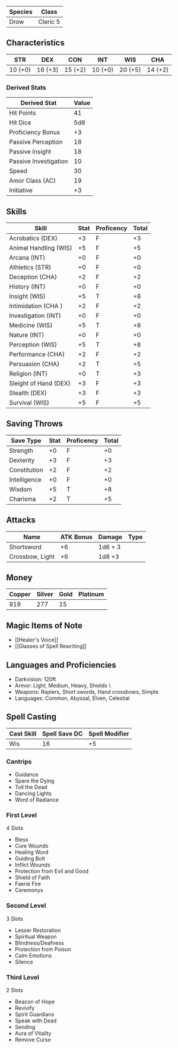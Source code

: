 
| Species | Class    |
| ------- | -------- |
| Drow    | Cleric 5 |

## Characteristics

| STR     | DEX     | CON     | INT     | WIS     | CHA     |
| ------- | ------- | ------- | ------- | ------- | ------- |
| 10 (+0) | 16 (+3) | 15 (+2) | 10 (+0) | 20 (+5) | 14 (+2) |

### Derived Stats

| Derived Stat          | Value |
| --------------------- | ----- |
| Hit Points            | 41    |
| Hit Dice              | 5d8   |
| Proficiency Bonus     | +3    |
| Passive Perception    | 18    |
| Passive Insight       | 18    |
| Passive Investigation | 10    |
| Speed                 | 30    |
| Amor Class (AC)       | 19    |
| Initiative            | +3    |

## Skills

| Skill                 | Stat | Proficency | Total |
| --------------------- | ---- | ---------- | ----- |
| Acrobatics (DEX)      | +3   | F          | +3    |
| Animal Handling (WIS) | +5   | F          | +5    |
| Arcana (INT)          | +0   | F          | +0    |
| Athletics (STR)       | +0   | F          | +0    |
| Deception (CHA)       | +2   | F          | +2    |
| History (INT)         | +0   | F          | +0    |
| Insight (WIS)         | +5   | T          | +8    |
| Intimidation (CHA )   | +2   | F          | +2    |
| Investigation (INT)   | +0   | F          | +0    |
| Medicine (WIS)        | +5   | T          | +8    |
| Nature (INT)          | +0   | F          | +0    |
| Perception (WIS)      | +5   | T          | +8    |
| Performance (CHA)     | +2   | F          | +2    |
| Persuasion (CHA)      | +2   | T          | +5    |
| Religion (INT)        | +0   | T          | +3    |
| Sleight of Hand (DEX) | +3   | F          | +3    |
| Stealth (DEX)         | +3   | F          | +3    |
| Survival (WIS)        | +5   | F          | +5    |

## Saving Throws

| Save Type    | Stat | Proficency | Total |
| ------------ | ---- | ---------- | ----- |
| Strength     | +0   | F          | +0    |
| Dexterity    | +3   | F          | +3    |
| Constitution | +2   | F          | +2    |
| Intelligence | +0   | F          | +0    |
| Wisdom       | +5   | T          | +8    |
| Charisma     | +2   | T          | +5    |

## Attacks

| Name            | ATK Bonus | Damage  | Type |
| --------------- | --------- | ------- | ---- |
| Shortsword      | +6        | 1d6 + 3 |      |
| Crossbow, Light | +6        | 1d8 +3  |      |

## Money

| Copper | Silver | Gold | Platinum |
| ------ | ------ | ---- | -------- |
| 919    | 277    | 15   |          |
## Magic Items of Note
- [[Healer's Voice]]
- [[Glasses of Spell Rewriting]]
## Languages and Proficiencies
- Darkvision: 120ft
- Armor: Light, Medium, Heavy, Shields \
- Weapons: Rapiers, Short swords, Hand crossbows, Simple
- Languages: Common, Abyssal, Elven, Celestial
## Spell Casting

| Cast Skill | Spell Save DC | Spell Modifier |
| ---------- | ------------- | -------------- |
| Wis        | 16            | +5             |

### Cantrips
- Guidance
- Spare the Dying
- Toll the Dead
- Dancing Lights
- Word of Radiance
### First Level
4 Slots
- Bless
- Cure Wounds
- Healing Word
- Guiding Bolt
- Inflict Wounds
- Protection from Evil and Good
- Shield of Faith
- Faerie Fire
- Ceremonys

### Second Level
3 Slots
- Lesser Restoration
- Spiritual Weapon
- Blindness/Deafness
- Protection from Poison
- Calm Emotions
- Silence

### Third Level
2 Slots
- Beacon of Hope
- Revivify
- Spirit Guardians
- Speak with Dead
- Sending
- Aura of Vitality
- Remove Curse